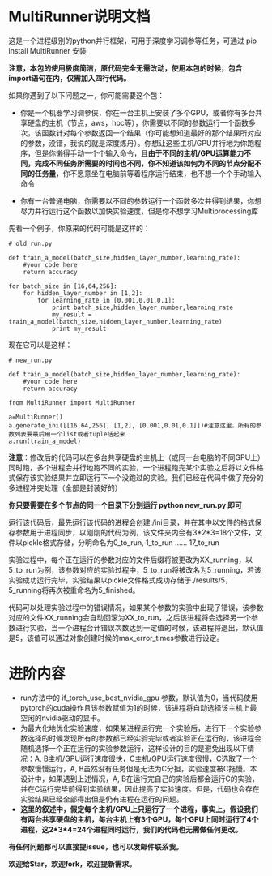 # MultiRunner说明文档

这是一个进程级别的python并行框架，可用于深度学习调参等任务，可通过 pip install MultiRunner 安装

**注意，本包的使用极度简洁，原代码完全无需改动，使用本包的时候，包含import语句在内，仅需加入四行代码。**

如果你遇到了以下问题之一，你可能需要这个包：

- 你是一个机器学习调参侠，你在一台主机上安装了多个GPU，或者你有多台共享硬盘的主机（节点，aws，hpc等），你需要以不同的参数运行一个函数多次，该函数针对每个参数返回一个结果（你可能想知道最好的那个结果所对应的参数，没错，我说的就是深度炼丹）。你想让这些主机/GPU并行地为你跑程序，但是你懒得手动一个个输入命令，且**由于不同的主机/GPU运算能力不同，完成不同任务所需要的时间也不同，你不知道该如何为不同的节点分配不同的任务量**，你不愿意坐在电脑前等着程序运行结束，也不想一个个手动输入命令

- 你有一台普通电脑，你需要以不同的参数运行一个函数多次并得到结果，你想尽力并行运行这个函数以加快实验速度，但是你不想学习Multiprocessing库

先看一个例子，你原来的代码可能是这样的：
```
# old_run.py

def train_a_model(batch_size,hidden_layer_number,learning_rate):
    #your code here
    return accuracy

for batch_size in [16,64,256]:
    for hidden_layer_number in [1,2]:
        for learning_rate in [0.001,0.01,0.1]:
            print batch_size,hidden_layer_number,learning_rate
            my_result = train_a_model(batch_size,hidden_layer_number,learning_rate)
            print my_result
```

现在它可以是这样：


```
# new_run.py

def train_a_model(batch_size,hidden_layer_number,learning_rate):
    #your code here
    return accuracy

from MultiRunner import MultiRunner

a=MultiRunner()
a.generate_ini([[16,64,256], [1,2], [0.001,0.01,0.1]])#注意这里，所有的参数列表要最后用一个list或者tuple括起来
a.run(train_a_model)
```

**注意**：修改后的代码可以在多台共享硬盘的主机上（或同一台电脑的不同GPU上）同时跑，多个进程会并行地跑不同的实验，一个进程跑完某个实验之后将以文件格式保存该实验结果并立即运行下一个没跑过的实验。我们已经在代码中做了充分的多进程冲突处理（全部是封装好的）

**你只要需要在多个节点的同一个目录下分别运行 python new_run.py 即可**

运行该代码后，最先运行该代码的进程会创建./ini目录，并在其中以文件的格式保存参数用于进程同步，以刚刚的代码为例，该文件夹内会有3\*2\*3=18个文件，文件以pickle格式存储，分明命名为0\_to\_run, 1\_to\_run ...... 17\_to\_run

实验过程中，每个正在运行的参数对应的文件后缀将被更改为XX\_running，以5\_to\_run为例，该参数对应的实验过程中，5\_to\_run将被改名为5\_running，若该实验成功运行完毕，实验结果以pickle文件格式成功存储于./results/5，5\_running将再次被重命名为5\_finished。

代码可以处理实验过程中的错误情况，如果某个参数的实验中出现了错误，该参数对应的文件XX\_running会自动回滚为XX\_to\_run，之后该进程将会选择另一个参数进行实验，当一个进程合计错误次数达到一定值的时候，该进程将退出，默认值是5，该值可以通过对象创建时候的max_error_times参数进行设定。

# 进阶内容
- run方法中的 if_torch_use_best_nvidia_gpu 参数，默认值为0，当代码使用pytorch的cuda操作且该参数赋值为1的时候，该进程将自动选择该主机上最空闲的nvidia驱动的显卡。
- 为最大化地优化实验速度，如果某进程运行完一个实验后，进行下一个实验参数选择的时候发现所有的参数都已经实验完毕或者实验正在运行的，该进程会随机选择一个正在运行的实验参数运行，这样设计的目的是避免出现以下情况：A, B主机/GPU运行速度很快，C主机/GPU运行速度很慢，C选取了一个参数慢慢运行，A, B虽然没有任务但是无法为C分担，实验速度被C拖慢。本设计中，如果遇到上述情况，A, B在运行完自己的实验后都会运行C的实验，并在C运行完毕前得到实验结果，因此提高了实验速度。但是，代码也会存在实验结果已经全部得出但是仍有进程在运行的问题。
- **这里的叙述中，假定每个主机/GPU上只运行了一个进程，事实上，假设我们有两台共享硬盘的主机，每台主机上有3个GPU，每个GPU上同时运行了4个进程，这2\*3\*4=24个进程同时运行，我们的代码也无需做任何更改。**

**有任何问题都可以直接提issue，也可以发邮件联系我。**

**欢迎给Star，欢迎fork，欢迎提新需求。**
